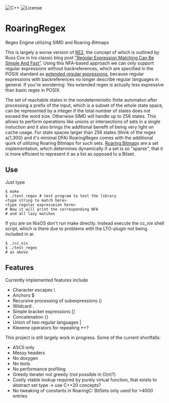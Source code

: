 ![C++](https://github.com/MartinErhardt/RoaringRegex/actions/workflows/c-cpp.yml/badge.svg)
![License](https://img.shields.io/static/v1?label=License&message=MPL-2.0&color=blue)

# RoaringRegex
Regex Engine utilizing SIMD and Roaring-Bitmaps

This is largely a worse version of [RE2](https://github.com/google/re2), the concept of which is outlined by Russ Cox in his classic blog post
["Regular Expression Matching Can Be Simple And Fast"](https://swtch.com/~rsc/regexp/regexp1.html). 
Using this NFA-based approach we can only support regular expressions without backreferences, which are specified in the POSIX standard as 
[extended regular expressions](https://pubs.opengroup.org/onlinepubs/009696699/basedefs/xbd_chap09.html), because regular expressions with backreferences no longer describe regular languages in general.
If you're wondering: Yes extended regex is actually less expressive than basic regex in POSIX.

The set of reachable states in the nondeterministic finite automaton after processing a prefix of the input, 
which is a subset of the whole state space, can be represented by a integer if the total number of states does not exceed the word size.
Otherwise SIMD will handle up to 256 states.
This allows to perform operations like unions or intersections of sets in a single instuction 
and it also brings the additional benefit of being very light on cache usage.
For state spaces larger than 256 states (think of the regex a{1,300} and it's minimal DFA) 
RoaringRegex comes with the additional quirk of utilizing Roaring Bitmaps for such sets.
[Roaring Bitmap](https://github.com/RoaringBitmap/CRoaring)s are a set implementation, which determines dynamically if a set is so "sparse", 
that it is more efficient to represent it as a list as opposed to a Bitset.
## Use
Just type
```
$ make
$ ./test_regex # test program to test the library
<type string to match here>
<type regular expresseion here>
# Now it will print the corresponding NFA
# and all lazy matches
```
If you are on NixOS don't run make directly. Instead execute the cc_nix shell script, which is there due to problems with the LTO-plugin not being included in ar.
```
$ ./cc_nix
$ ./test_regex
# as above
```
## Features
Currently implemented features include
 - Character escapes                      \
 - Anchors                                $
 - Recursive processing of subexpressions ()
 - Wildcard                               .
 - Simple bracket expressions             []
 - Concatenation                          {}
 - Union of two regular languages         |
 - Kleeene operators for repeating        *+?

This project is still largely work in progress. Some of the current shortfalls:
 - ASCII only
 - Messy headers
 - No doxygen
 - No tests
 - No performance profiling
 - Greedy iterater not greedy (not possible in O(n)?)
 - Costly vtable lookup required by purely virtual function, that exists to abstract set type -> use C++20 concepts?
 - No tweaking of constants in RoaringC: BitSets only used for >4000 entries
